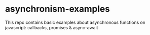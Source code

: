 # asynchronism-examples
This repo contains basic examples about asynchronous functions on javascript: callbacks, promises &amp; async-await
